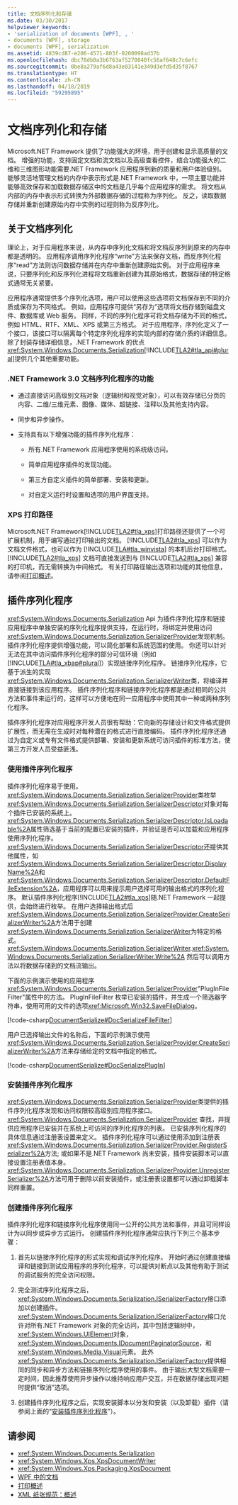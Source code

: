 ```yaml
---
title: 文档序列化和存储
ms.date: 03/30/2017
helpviewer_keywords:
- 'serialization of documents [WPF], , '
- documents [WPF], storage
- documents [WPF], serialization
ms.assetid: 4839cd87-e206-4571-803f-0200098ad37b
ms.openlocfilehash: dbc78db0a3b6763af5270840fc56af648c7c6efc
ms.sourcegitcommit: 0be8a279af6d8a43e03141e349d3efd5d35f8767
ms.translationtype: HT
ms.contentlocale: zh-CN
ms.lasthandoff: 04/18/2019
ms.locfileid: "59295895"
---
```

# <a name="document-serialization-and-storage"></a>文档序列化和存储
Microsoft.NET Framework 提供了功能强大的环境，用于创建和显示高质量的文档。  增强的功能，支持固定文档和流文档以及高级查看控件，结合功能强大的二维和三维图形功能需要.NET Framework 应用程序到新的质量和用户体验级别。  能够灵活地管理文档的内存中表示形式是.NET Framework 中，一项主要功能并能够高效保存和加载数据存储区中的文档是几乎每个应用程序的需求。  将文档从内部的内存中表示形式转换为外部数据存储的过程称为序列化。  反之，读取数据存储并重新创建原始内存中实例的过程则称为反序列化。  

<a name="AboutSerialization"></a>   
## <a name="about-document-serialization"></a>关于文档序列化  
 理论上，对于应用程序来说，从内存中序列化文档和将文档反序列到原来的内存中都是透明的。  应用程序调用序列化程序“write”方法来保存文档，而反序列化程序“read”方法则访问数据存储并在内存中重新创建原始实例。  对于应用程序来说，只要序列化和反序列化进程将文档重新创建为其原始格式，数据存储的特定格式通常无关紧要。  
  
 应用程序通常提供多个序列化选项，用户可以使用这些选项将文档保存到不同的介质或保存为不同格式。  例如，应用程序可提供“另存为”选项将文档存储到磁盘文件、数据库或 Web 服务。  同样，不同的序列化程序可将文档存储为不同的格式，例如 HTML、RTF、XML、XPS 或第三方格式。  对于应用程序，序列化定义了一个接口，该接口可以隔离每个特定序列化程序的实现内部的存储介质的详细信息。  除了封装存储详细信息，.NET Framework 的优点<xref:System.Windows.Documents.Serialization>[!INCLUDE[TLA2#tla_api#plural](../../../../includes/tla2sharptla-apisharpplural-md.md)]提供几个其他重要功能。  
  
### <a name="features-of-net-framework-30-document-serializers"></a>.NET Framework 3.0 文档序列化程序的功能  
  
-   通过直接访问高级别文档对象（逻辑树和视觉对象），可以有效存储已分页的内容、二维/三维元素、图像、媒体、超链接、注释以及其他支持内容。  
  
-   同步和异步操作。  
  
-   支持具有以下增强功能的插件序列化程序：  
  
    -   所有.NET Framework 应用程序使用的系统级访问。  
  
    -   简单应用程序插件的发现功能。  
  
    -   第三方自定义插件的简单部署、安装和更新。  
  
    -   对自定义运行时设置和选项的用户界面支持。  
  
### <a name="xps-print-path"></a>XPS 打印路径  
 Microsoft.NET Framework[!INCLUDE[TLA2#tla_xps](../../../../includes/tla2sharptla-xps-md.md)]打印路径还提供了一个可扩展机制，用于编写通过打印输出的文档。  [!INCLUDE[TLA2#tla_xps](../../../../includes/tla2sharptla-xps-md.md)] 可以作为文档文件格式，也可以作为 [!INCLUDE[TLA#tla_winvista](../../../../includes/tlasharptla-winvista-md.md)] 的本机后台打印格式。  [!INCLUDE[TLA2#tla_xps](../../../../includes/tla2sharptla-xps-md.md)] 文档可直接发送到与 [!INCLUDE[TLA2#tla_xps](../../../../includes/tla2sharptla-xps-md.md)] 兼容的打印机，而无需转换为中间格式。  有关打印路径输出选项和功能的其他信息，请参阅[打印概述](printing-overview.md)。  
  
<a name="PluginSerializers"></a>   
## <a name="plug-in-serializers"></a>插件序列化程序  
 <xref:System.Windows.Documents.Serialization> Api 为插件序列化程序和链接应用程序中单独安装的序列化程序提供支持，在运行时，将绑定并使用访问<xref:System.Windows.Documents.Serialization.SerializerProvider>发现机制。  插件序列化程序提供增强功能，可以简化部署和系统范围的使用。  你还可以针对无法在其中访问插件序列化程序的部分可信环境（例如 [!INCLUDE[TLA#tla_xbap#plural](../../../../includes/tlasharptla-xbapsharpplural-md.md)]）实现链接序列化程序。  链接序列化程序，它基于派生的实现<xref:System.Windows.Documents.Serialization.SerializerWriter>类，将编译并直接链接到该应用程序。  插件序列化程序和链接序列化程序都是通过相同的公共方法和事件来运行的，这样可以方便地在同一应用程序中使用其中一种或两种序列化程序。  
  
 插件序列化程序对应用程序开发人员很有帮助：它向新的存储设计和文件格式提供扩展性，而无需在生成时对每种潜在的格式进行直接编码。  插件序列化程序还通过为自定义或专有文件格式提供部署、安装和更新系统可访问插件的标准方法，使第三方开发人员受益匪浅。  
  
### <a name="using-a-plug-in-serializer"></a>使用插件序列化程序  
 插件序列化程序易于使用。  <xref:System.Windows.Documents.Serialization.SerializerProvider>类枚举<xref:System.Windows.Documents.Serialization.SerializerDescriptor>对象对每个插件已安装的系统上。  <xref:System.Windows.Documents.Serialization.SerializerDescriptor.IsLoadable%2A>属性筛选基于当前的配置已安装的插件，并验证是否可以加载和应用程序使用序列化程序。  <xref:System.Windows.Documents.Serialization.SerializerDescriptor>还提供其他属性，如<xref:System.Windows.Documents.Serialization.SerializerDescriptor.DisplayName%2A>和<xref:System.Windows.Documents.Serialization.SerializerDescriptor.DefaultFileExtension%2A>，应用程序可以用来提示用户选择可用的输出格式的序列化程序。  默认插件序列化程序[!INCLUDE[TLA2#tla_xps](../../../../includes/tla2sharptla-xps-md.md)]随.NET Framework 一起提供，会始终进行枚举。  在用户选择输出格式后<xref:System.Windows.Documents.Serialization.SerializerProvider.CreateSerializerWriter%2A>方法用于创建<xref:System.Windows.Documents.Serialization.SerializerWriter>为特定的格式。  <xref:System.Windows.Documents.Serialization.SerializerWriter>.<xref:System.Windows.Documents.Serialization.SerializerWriter.Write%2A> 然后可以调用方法以将数据存储到的文档流输出。  
  
 下面的示例演示使用的应用程序<xref:System.Windows.Documents.Serialization.SerializerProvider>"PlugInFileFilter"属性中的方法。  PlugInFileFilter 枚举已安装的插件，并生成一个筛选器字符串，使用可用的文件的选项<xref:Microsoft.Win32.SaveFileDialog>。  
  
 [!code-csharp[DocumentSerialize#DocSerializeFileFilter](~/samples/snippets/csharp/VS_Snippets_Wpf/DocumentSerialize/CSharp/ThumbViewer.cs#docserializefilefilter)]  
  
 用户已选择输出文件的名称后，下面的示例演示使用<xref:System.Windows.Documents.Serialization.SerializerProvider.CreateSerializerWriter%2A>方法来存储给定的文档中指定的格式。  
  
 [!code-csharp[DocumentSerialize#DocSerializePlugIn](~/samples/snippets/csharp/VS_Snippets_Wpf/DocumentSerialize/CSharp/ThumbViewer.cs#docserializeplugin)]  
  
<a name="InstallingPluginSerializers"></a>   
### <a name="installing-plug-in-serializers"></a>安装插件序列化程序  
 <xref:System.Windows.Documents.Serialization.SerializerProvider>类提供的插件序列化程序发现和访问权限较高级别应用程序接口。  <xref:System.Windows.Documents.Serialization.SerializerProvider> 查找，并提供应用程序已安装并在系统上可访问的序列化程序的列表。  已安装序列化程序的具体信息通过注册表设置来定义。  插件序列化程序可以通过使用添加到注册表<xref:System.Windows.Documents.Serialization.SerializerProvider.RegisterSerializer%2A>方法; 或如果不是.NET Framework 尚未安装，插件安装脚本可以直接设置注册表值本身。  <xref:System.Windows.Documents.Serialization.SerializerProvider.UnregisterSerializer%2A>方法可用于删除以前安装插件，或注册表设置都可以通过卸载脚本同样重置。  
  
### <a name="creating-a-plug-in-serializer"></a>创建插件序列化程序  
 插件序列化程序和链接序列化程序使用同一公开的公共方法和事件，并且可同样设计为以同步或异步方式运行。  创建插件序列化程序通常应执行下列三个基本步骤：  
  
1. 首先以链接序列化程序的形式实现和调试序列化程序。  开始时通过创建直接编译和链接到测试应用程序的序列化程序，可以提供对断点以及其他有助于测试的调试服务的完全访问权限。  
  
2. 完全测试序列化程序之后，<xref:System.Windows.Documents.Serialization.ISerializerFactory>接口添加以创建插件。  <xref:System.Windows.Documents.Serialization.ISerializerFactory>接口允许对所有.NET Framework 对象的完全访问，其中包括逻辑树中，<xref:System.Windows.UIElement>对象， <xref:System.Windows.Documents.IDocumentPaginatorSource>，和<xref:System.Windows.Media.Visual>元素。  此外<xref:System.Windows.Documents.Serialization.ISerializerFactory>提供相同的同步和异步方法和链接序列化程序使用的事件。  由于输出大型文档需要一定时间，因此推荐使用异步操作以维持响应用户交互，并在数据存储出现问题时提供“取消”选项。  
  
3. 创建插件序列化程序之后，实现安装脚本以分发和安装（以及卸载）插件（请参阅上面的“[安装插件序列化程序](#InstallingPluginSerializers)”）。  
  
## <a name="see-also"></a>请参阅

- <xref:System.Windows.Documents.Serialization>
- <xref:System.Windows.Xps.XpsDocumentWriter>
- <xref:System.Windows.Xps.Packaging.XpsDocument>
- [WPF 中的文档](documents-in-wpf.md)
- [打印概述](printing-overview.md)
- [XML 纸张规范：概述](https://go.microsoft.com/fwlink?LinkID=106246)
